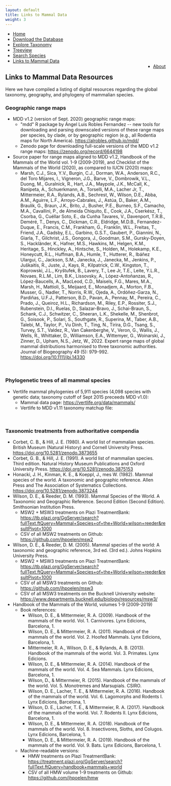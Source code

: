 ```yaml
---
layout: default
title: Links to Mammal Data
weight: 3
---
```


<!-- Google tag (gtag.js) -->
<script async src="https://www.googletagmanager.com/gtag/js?id=G-478P4PDQYE"></script>
<script>
  window.dataLayer = window.dataLayer || [];
  function gtag(){dataLayer.push(arguments);}
  gtag('js', new Date());

  gtag('config', 'G-478P4PDQYE');
</script>


<ul class="header-ul">
<li><a href="/index.html">Home</a></li>
<li><a href="assets/data/MDD.zip">Download the Database</a></li>
<li><a href="taxa.html">Explore Taxonomy</a></li>
<li><a href="tree.html">Treeview</a></li>
<li><a href="explore.html">Search Species</a></li>
<li><a href="linksToData.html">Links to Mammal Data</a></li>
<li style="float:right"><a href="about.html">About</a></li>
</ul>



<h2 class="about-header">Links to Mammal Data Resources</h2>
<p class="about-body">
Here we have compiled a listing of digital resources regarding the global taxonomy, geography, and phylogeny of mammalian species.
</p>

<h3 class="about-header"><strong>Geographic range maps</strong></h3>

<ul class="linklist">
      <li>
        MDD v1.2 (version of Sept. 2020) geographic range maps:
        <ul class="linklist">
            <li>
                "mdd" R package by Ángel Luis Robles Fernandez -- new tools for downloading and parsing downscaled versions of these range maps per species, by clade, or by geographic region (e.g., all Rodentia maps for North America). <a href="https://alrobles.github.io/mdd/">https://alrobles.github.io/mdd/</a>
            </li>
            <li>
                Zenodo page for downloading full-scale versions of the MDD v1.2 range maps: <a href="https://zenodo.org/record/6644198">https://zenodo.org/record/6644198</a>
            </li>
        </ul>
      </li>
      <li>
        Source paper for range maps aligned to MDD v1.2, Handbook of the Mammals of the World vol. 1-9 (2009-2019), and Checklist of the Mammals of the World (2020), as compared to IUCN (2020) maps:
        <ul class="linklist">
          <li>
           Marsh, C.J., Sica, Y.V., Burgin, C.J., Dorman, W.A., Anderson, R.C., del Toro Mijares, I., Vigneron, J.G., Barve, V., Dombrowik, V.L., Duong, M., Guralnick, R., Hart, J.A., Maypole, J.K., McCall, K., Ranipeta, A., Schuerkmann, A., Torselli, M.A., Lacher Jr, T., Mittermeier, R.A., Rylands, A.B., Sechrest, W., Wilson, D.E., Abba, A.M., Aguirre, L.F., Arroyo-Cabrales, J., Astúa, D., Baker, A.M., Braulik, G., Braun, J.K., Brito, J., Busher, P.E., Burneo, S.F., Camacho, M.A., Cavallini, P., de Almeida Chiquito, E., Cook, J.A., Cserkész, T., Csorba, G., Cuéllar Soto, E., da Cunha Tavares, V., Davenport, T.R.B., Deméré, T., Denys, C., Dickman, C.R., Eldridge, M.D.B., Fernandez-Duque, E., Francis, C.M., Frankham, G., Franklin, W.L., Freitas, T., Friend, J.A., Gadsby, E.L., Garbino, G.S.T., Gaubert, P., Giannini, N., Giarla, T., Gilchrist, J.S., Gongora, J., Goodman, S.M., Gursky-Doyen, S., Hackländer, K., Hafner, M.S., Hawkins, M., Helgen, K.M., Heritage, S., Hinckley, A., Hintsche, S., Holden, M., Holekamp, K.E., Honeycutt, R.L., Huffman, B.A., Humle, T., Hutterer, R., Ibáñez Ulargui, C., Jackson, S.M., Janecka, J., Janecka, M., Jenkins, P., Juškaitis, R., Juste, J., Kays, R., Kilpatrick, C.W., Kingston, T., Koprowski, J.L., Kryštufek, B., Lavery, T., Lee Jr, T.E., Leite, Y.L.R., Novaes, R.L.M., Lim, B.K., Lissovsky, A., López-Antoñanzas, R., López-Baucells, A., MacLeod, C.D., Maisels, F.G., Mares, M.A., Marsh, H., Mattioli, S., Meijaard, E., Monadjem, A., Morton, F.B., Musser, G., Nadler, T., Norris, R.W., Ojeda, A., Ordóñez-Garza, N., Pardiñas, U.F.J., Patterson, B.D., Pavan, A., Pennay, M., Pereira, C., Prado, J., Queiroz, H.L., Richardson, M., Riley, E.P., Rossiter, S.J., Rubenstein, D.I., Ruelas, D., Salazar-Bravo, J., Schai-Braun, S., Schank, C.J., Schwitzer, C., Sheeran, L.K., Shekelle, M., Shenbrot, G., Soisook, P., Solari, S., Southgate, R., Superina, M., Taber, A.B., Talebi, M., Taylor, P., Vu Dinh, T., Ting, N., Tirira, D.G., Tsang, S., Turvey, S.T., Valdez, R., Van Cakenberghe, V., Veron, G., Wallis, J., Wells, R., Whittaker, D., Williamson, E.A., Wittemyer, G., Woinarski, J., Zinner, D., Upham, N.S., Jetz, W., 2022. Expert range maps of global mammal distributions harmonised to three taxonomic authorities. Journal of Biogeography 49 (5): 979-992. <a href="https://doi.org/10.1111/jbi.14330">https://doi.org/10.1111/jbi.14330</a>
          </li>
      </ul>
    </li>
</ul>
<br>


<h3 class="about-header"><strong>Phylogenetic trees of all mammal species</strong></h3>
    <ul class="linklist">
        <li>
        Vertlife mammal phylogenies of 5,911 species (4,098 species with genetic data; taxonomy cutoff of Sept 2015 preceeds MDD v1.0):
            <ul class="linklist">
                <li>
                   Mammal data page: <a href="https://vertlife.org/data/mammals/">https://vertlife.org/data/mammals/</a> 
                </li>
                <li>
                    Vertlife to MDD v1.11 taxonomy matchup file:
                </li>
            </ul>
        </li>
    </ul>

<br>

<h3 class="about-header"><strong>Taxonomic treatments from authoritative compendia</strong></h3>

<ul class="linklist">
      <li>
       Corbet, C. B., & Hill, J. E. (1980). A world list of mammalian species. British Museum (Natural History) and Cornell University Press. <a href="https://doi.org/10.5281/zenodo.3873655">https://doi.org/10.5281/zenodo.3873655</a>
      </li>
      <li>
        Corbet, G. B., & Hill, J. E. (1991). A world list of mammalian species. Third edition. Natural History Museum Publications and Oxford University Press. <a href="https://doi.org/10.5281/zenodo.3875153">https://doi.org/10.5281/zenodo.3875153</a>
      </li>
      <li>
        Honacki, J. H., Kinman, K. E., & Koeppl, J., mes W. (1982). Mammal species of the world. A taxonomic and geographic reference. Allen Press and The Association of Systematics Collections. <a href="https://doi.org/10.5281/zenodo.3873244">https://doi.org/10.5281/zenodo.3873244</a>
      </li>
      <li>
        Wilson, D. E., & Reeder, D. M. (1993). Mammal Species of the World. A Taxonomic and Geographic Reference. Second Edition (Second Edition). Smithsonian Institution Press.
        <ul class="linklist">
            <li>MSW2 + MSW3 treatments on Plazi TreatmentBank: <a href="https://tb.plazi.org/GgServer/search?fullText.ftQuery=Mammal+Species+of+the+World+wilson+reeder&resultPivot=1000">https://tb.plazi.org/GgServer/search?fullText.ftQuery=Mammal+Species+of+the+World+wilson+reeder&resultPivot=1000</a></li>
            <li>CSV of all MSW2 treatments on Github: <a href="https://github.com/jhpoelen/msw2">https://github.com/jhpoelen/msw2</a></li>
        </ul>
      </li>        
      <li>
        Wilson, D. E., & Reeder, D. M. (2005). Mammal species of the world: A taxonomic and geographic reference, 3rd ed. (3rd ed.). Johns Hopkins University Press.
       <ul class="linklist">
            <li>MSW2 + MSW3 treatments on Plazi TreatmentBank: <a href="https://tb.plazi.org/GgServer/search?fullText.ftQuery=Mammal+Species+of+the+World+wilson+reeder&resultPivot=1000">https://tb.plazi.org/GgServer/search?fullText.ftQuery=Mammal+Species+of+the+World+wilson+reeder&resultPivot=1000</a></li>
            <li>CSV of all MSW3 treatments on Github: <a href="https://github.com/jhpoelen/msw3">https://github.com/jhpoelen/msw3</a></li>
            <li>CSV of all MSW3 treatments on the Bucknell University website: <a href="https://www.departments.bucknell.edu/biology/resources/msw3/">https://www.departments.bucknell.edu/biology/resources/msw3/</a></li>            
        </ul>
      </li>        
      <li>
        Handbook of the Mammals of the World, volumes 1-9 (2009-2019)
        <ul class="linklist"> 
            <li>
                Book references: 
                <ul class="linklist">
                  <li>
                    Wilson, D. E., &amp; Mittermeier, R. A. (2009). Handbook of the mammals of the world. Vol. 1. Carnivores. Lynx Edicions, Barcelona, 1.
                  </li>
                  <li>
                    Wilson, D. E., &amp; Mittermeier, R. A. (2011). Handbook of the mammals of the world. Vol. 2. Hoofed Mammals. Lynx Edicions, Barcelona, 1.
                  </li>
                  <li>
                    Mittermeier, R. A., Wilson, D. E., &amp; Rylands, A. B. (2013). Handbook of the mammals of the world. Vol. 3. Primates. Lynx Edicions.
                  </li>
                  <li>
                    Wilson, D. E., &amp; Mittermeier, R. A. (2014). Handbook of the mammals of the world. Vol. 4. Sea Mammals. Lynx Edicions, Barcelona, 1.
                  </li>
                  <li>
                    Wilson, D., &amp; Mittermeier, R. (2015). Handbook of the mammals of the world. Vol. 5. Monotremes and Marsupials. CSIRO.
                  </li>
                  <li>
                    Wilson, D. E., Lacher, T. E., &amp; Mittermeier, R. A. (2016). Handbook of the mammals of the world. Vol. 6. Lagomorphs and Rodents I. Lynx Edicions, Barcelona, 1.
                  </li>
                  <li>
                    Wilson, D. E., Lacher, T. E., &amp; Mittermeier, R. A. (2017). Handbook of the mammals of the world. Vol. 7. Rodents II. Lynx Edicions, Barcelona, 1.
                  </li>
                  <li>
                    Wilson, D. E., &amp; Mittermeier, R. A. (2018). Handbook of the mammals of the world. Vol. 8. Insectivores, Sloths, and Colugos. Lynx Edicions, Barcelona, 1.
                  </li>
                  <li>
                    Wilson, D. E., &amp; Mittermeier, R. A. (2019). Handbook of the mammals of the world. Vol. 9. Bats. Lynx Edicions, Barcelona, 1.
                  </li>
                </ul>
            </li>
        <li>
        Machine-readable versions:
            <ul class="linklist">
                <li>HMW treatments on Plazi TreatmentBank: <a href="https://treatment.plazi.org/GgServer/search?fullText.ftQuery=handbook+mammals+world">https://treatment.plazi.org/GgServer/search?fullText.ftQuery=handbook+mammals+world</a></li>
                <li>CSV of all HMW volume 1-9 treatments on Github: <a href="https://github.com/jhpoelen/hmw">https://github.com/jhpoelen/hmw</a></li>
            </ul>
        </li>
</ul>





